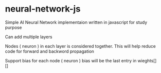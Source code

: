 # neural-network-js
Simple AI Neural Network implementaion written in javascript for study purpose

Can add multiple layers

Nodes ( neuron ) in each layer is considered together.
This will help reduce code for forward and backword propagation

Support bias for each node ( neuron )
bias will be the last entry in wieghts[][]
